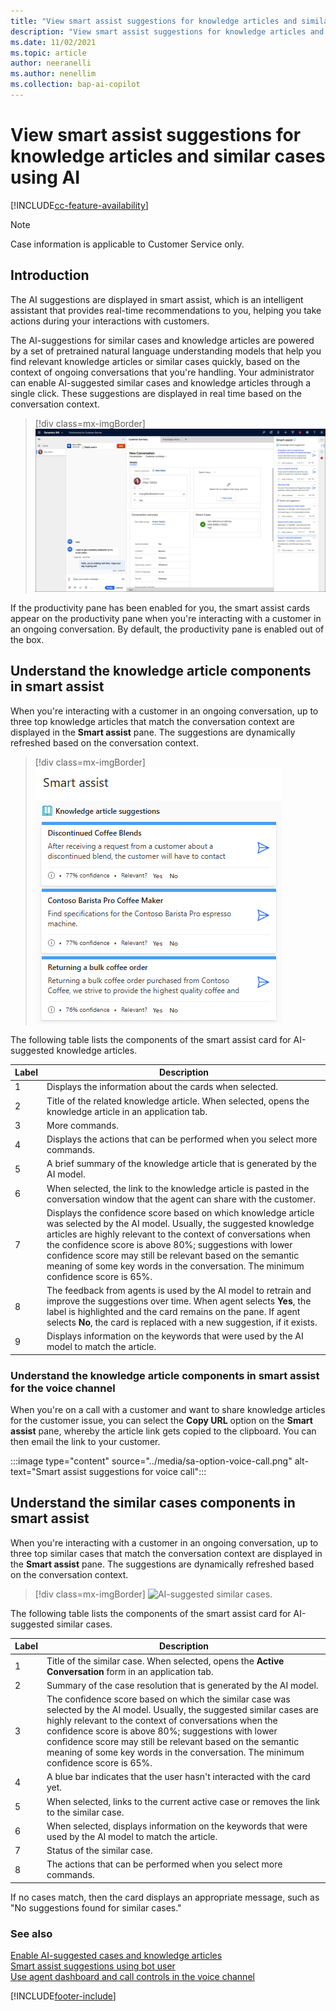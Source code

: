 ```yaml
---
title: "View smart assist suggestions for knowledge articles and similar cases using AI | MicrosoftDocs"
description: "View smart assist suggestions for knowledge articles and similar cases using AI."
ms.date: 11/02/2021
ms.topic: article
author: neeranelli
ms.author: nenellim
ms.collection: bap-ai-copilot
---
```



# View smart assist suggestions for knowledge articles and similar cases using AI

[!INCLUDE[cc-feature-availability](../../includes/cc-feature-availability.md)]

> [!Note]
> Case information is applicable to Customer Service only.


## Introduction

The AI suggestions are displayed in smart assist, which is an intelligent assistant that provides real-time recommendations to you, helping you take actions during your interactions with customers.

The AI-suggestions for similar cases and knowledge articles are powered by a set of pretrained natural language understanding models that help you find relevant knowledge articles or similar cases quickly, based on the context of ongoing conversations that you're handling. Your administrator can enable AI-suggested similar cases and knowledge articles through a single click. These suggestions are displayed in real time based on the conversation context.
> [!div class=mx-imgBorder]
> ![An example of AI-based suggestions.](../media/ai-based-suggestions-oc.png "AI-based suggestions")

If the productivity pane has been enabled for you, the smart assist cards appear on the productivity pane when you're interacting with a customer in an ongoing conversation. By default, the productivity pane is enabled out of the box.

## Understand the knowledge article components in smart assist

When you're interacting with a customer in an ongoing conversation, up to three top knowledge articles that match the conversation context are displayed in the **Smart assist** pane. The suggestions are dynamically refreshed based on the conversation context.

> [!div class=mx-imgBorder]
> ![AI-suggested knowledge articles.](../media/ai-suggested-knowledge-articles.png "AI-suggested knowledge articles")

The following table lists the components of the smart assist card for AI-suggested knowledge articles.

| Label | Description |
|--------|-------------|
| 1 | Displays the information about the cards when selected.|
| 2 | Title of the related knowledge article. When selected, opens the knowledge article in an application tab. |
| 3 | More commands.|
| 4 | Displays the actions that can be performed when you select more commands.|
| 5 | A brief summary of the knowledge article that is generated by the AI model. |
| 6 | When selected, the link to the knowledge article is pasted in the conversation window that the agent can share with the customer. |
| 7 | Displays the confidence score based on which knowledge article was selected by the AI model. Usually, the suggested knowledge articles are highly relevant to the context of conversations when the confidence score is above 80%; suggestions with lower confidence score may still be relevant based on the semantic meaning of some key words in the conversation. The minimum confidence score is 65%. |
| 8 | The feedback from agents is used by the AI model to retrain and improve the suggestions over time. When agent selects **Yes**, the label is highlighted and the card remains on the pane. If agent selects **No**, the card is replaced with a new suggestion, if it exists. |
| 9 |Displays information on the keywords that were used by the AI model to match the article.|

### Understand the knowledge article components in smart assist for the voice channel

When you're on a call with a customer and want to share knowledge articles for the customer issue, you can select the **Copy URL** option on the **Smart assist** pane, whereby the article link gets copied to the clipboard. You can then email the link to your customer.

:::image type="content" source="../media/sa-option-voice-call.png" alt-text="Smart assist suggestions for voice call":::

## Understand the similar cases components in smart assist

When you're interacting with a customer in an ongoing conversation, up to three top similar cases that match the conversation context are displayed in the **Smart assist** pane. The suggestions are dynamically refreshed based on the conversation context.

> [!div class=mx-imgBorder]
> ![AI-suggested similar cases.](../media/ai-suggested-similar-cases.png "AI-suggested similar cases")

The following table lists the components of the smart assist card for AI-suggested similar cases.

| Label | Description |
|--------|-------------|
| 1 | Title of the similar case. When selected, opens the **Active Conversation** form in an application tab.|
| 2 | Summary of the case resolution that is generated by the AI model. |
| 3 | The confidence score based on which the similar case was selected by the AI model. Usually, the suggested similar cases are highly relevant to the context of conversations when the confidence score is above 80%; suggestions with lower confidence score may still be relevant based on the semantic meaning of some key words in the conversation. The minimum confidence score is 65%. |
| 4 | A blue bar indicates that the user hasn't interacted with the card yet. |
| 5 | When selected, links to the current active case or removes the link to the similar case. |
| 6 | When selected, displays information on the keywords that were used by the AI model to match the article. |
| 7 | Status of the similar case. |
| 8 | The actions that can be performed when you select more commands. |

If no cases match, then the card displays an appropriate message, such as "No suggestions found for similar cases."

### See also

[Enable AI-suggested cases and knowledge articles](../administer/csw-enable-ai-suggested-cases-knowledge-articles.md)  
[Smart assist suggestions using bot user](oc-smart-assist.md)  
[Use agent dashboard and call controls in the voice channel](voice-channel-agent-experience.md)  


[!INCLUDE[footer-include](../../includes/footer-banner.md)]
